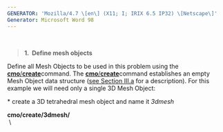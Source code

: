 ```yaml
---
GENERATOR: 'Mozilla/4.7 \[en\] (X11; I; IRIX 6.5 IP32) \[Netscape\]'
Generator: Microsoft Word 98
---
```


 

> **1.  Define mesh objects**

Define all Mesh Objects to be used in this problem using the
[**cmo**/**create**](commands/cmo/cmo_create.html)command. The
[**cmo**/**create**](commands/cmo/cmo_create.html)command establishes an
empty Mesh Object data structure ([see Section III.a](meshobject.html)
for a description). For this example we will need only a single 3D Mesh
Object:

\* create a 3D tetrahedral mesh object and name it *3dmesh*

**cmo/create/3dmesh/**\
 \
